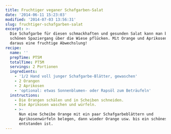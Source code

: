 ```yaml
---
title: Fruchtiger veganer Schafgarben-Salat
date: '2014-06-11 15:23:03'
modified: '2014-07-03 13:56:31'
slug: fruchtiger-schafgarben-salat
excerpt: >-
  Die Schafgarbe für diesen schmackhaften und gesunden Salat kann man bei einem
  schönen Spaziergang über die Wiese pflücken. Mit Orange und Aprikosen wird
  daraus eine fruchtige Abwechslung!
recipe:
  name: ''
  prepTime: PT5M
  totalTime: PT5M
  servings: 2 Portionen
  ingredients:
    - '1/2 Hand voll junger Schafgarbe-Blätter, gewaschen'
    - 2 Orangen
    - 2 Aprikosen
    - 'optional: etwas Sonnenblumen- oder Rapsöl zum Beträufeln'
  instructions:
    - Die Orangen schälen und in Scheiben schneiden.
    - Die Aprikosen waschen und würfeln.
    - >-
      Nun eine Scheibe Orange mit ein paar Schafgarbeblättern und
      Aprikosenwürfeln belegen, dann wieder Orange usw. bis ein schönes Türmchen
      entstanden ist.
---
```



